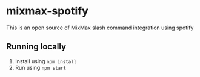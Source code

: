 # mixmax-spotify

This is an open source of MixMax slash command integration using spotify

## Running locally

1. Install using `npm install`
2. Run using `npm start`
